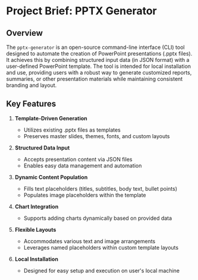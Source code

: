 # Project Brief: PPTX Generator

## Overview
The `pptx-generator` is an open-source command-line interface (CLI) tool designed to automate the creation of PowerPoint presentations (.pptx files). It achieves this by combining structured input data (in JSON format) with a user-defined PowerPoint template. The tool is intended for local installation and use, providing users with a robust way to generate customized reports, summaries, or other presentation materials while maintaining consistent branding and layout.

## Key Features

1. **Template-Driven Generation**
   - Utilizes existing .pptx files as templates
   - Preserves master slides, themes, fonts, and custom layouts

2. **Structured Data Input**
   - Accepts presentation content via JSON files
   - Enables easy data management and automation

3. **Dynamic Content Population**
   - Fills text placeholders (titles, subtitles, body text, bullet points)
   - Populates image placeholders within the template

4. **Chart Integration**
   - Supports adding charts dynamically based on provided data

5. **Flexible Layouts**
   - Accommodates various text and image arrangements
   - Leverages named placeholders within custom template layouts

6. **Local Installation**
   - Designed for easy setup and execution on user's local machine
